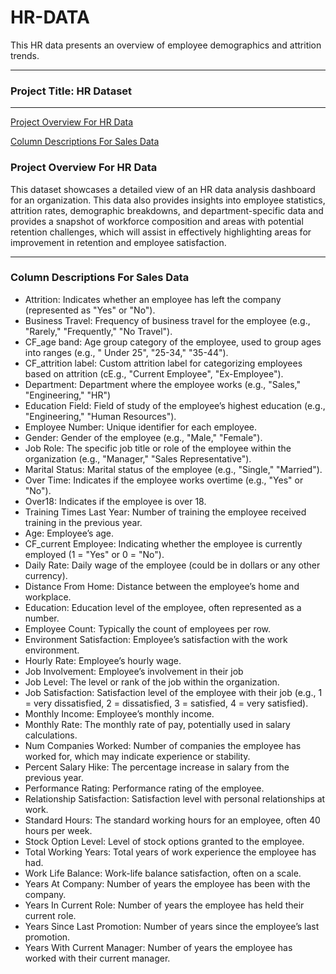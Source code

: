 # HR-DATA
This HR data presents an overview of employee demographics and attrition trends.

---

### Project Title: HR Dataset
---

[Project Overview For HR Data](#project-overview-for-hr-data)

[Column Descriptions For Sales Data](#column-descriptions-for-sales-data)

### Project Overview For HR Data
This dataset showcases a detailed view of an HR data analysis dashboard for an organization. This data also provides insights into employee statistics, attrition rates, demographic breakdowns, and department-specific data and provides a snapshot of workforce composition and areas with potential retention challenges, which will assist in effectively highlighting areas for improvement in retention and employee satisfaction.

---

### Column Descriptions For Sales Data
- Attrition: Indicates whether an employee has left the company (represented as "Yes" or "No").
- Business Travel: Frequency of business travel for the employee (e.g., "Rarely," "Frequently," "No Travel").
- CF_age band: Age group category of the employee, used to group ages into ranges (e.g., "  Under 25", "25-34," "35-44").
- CF_attrition label: Custom attrition label for categorizing employees based on attrition (cE.g., "Current Employee", "Ex-Employee").
- Department: Department where the employee works (e.g., "Sales," "Engineering," "HR")
- Education Field: Field of study of the employee’s highest education (e.g., "Engineering," "Human Resources").
- Employee Number: Unique identifier for each employee.
- Gender: Gender of the employee (e.g., "Male," "Female").
- Job Role: The specific job title or role of the employee within the organization (e.g., "Manager," "Sales Representative").
- Marital Status: Marital status of the employee (e.g., "Single," "Married").
- Over Time: Indicates if the employee works overtime (e.g., "Yes" or "No").
- Over18: Indicates if the employee is over 18.
- Training Times Last Year: Number of training the employee received training in the previous year.
- Age: Employee’s age.
- CF_current Employee: Indicating whether the employee is currently employed (1 = "Yes" or 0 = "No").
- Daily Rate: Daily wage of the employee (could be in dollars or any other currency).
- Distance From Home: Distance between the employee’s home and workplace.
- Education: Education level of the employee, often represented as a number.
- Employee Count: Typically the count of employees per row.
- Environment Satisfaction: Employee’s satisfaction with the work environment.
- Hourly Rate: Employee’s hourly wage.
- Job Involvement: Employee’s involvement in their job
- Job Level: The level or rank of the job within the organization.
- Job Satisfaction: Satisfaction level of the employee with their job (e.g., 1 = very dissatisfied, 2 = dissatisfied, 3 = satisfied, 4 = very satisfied).
- Monthly Income: Employee’s monthly income. 
- Monthly Rate: The monthly rate of pay, potentially used in salary calculations.
- Num Companies Worked: Number of companies the employee has worked for, which may indicate experience or stability.
- Percent Salary Hike: The percentage increase in salary from the previous year.
- Performance Rating: Performance rating of the employee.
- Relationship Satisfaction: Satisfaction level with personal relationships at work.
- Standard Hours: The standard working hours for an employee, often 40 hours per week.
- Stock Option Level: Level of stock options granted to the employee.
- Total Working Years: Total years of work experience the employee has had.
- Work Life Balance: Work-life balance satisfaction, often on a scale.
- Years At Company: Number of years the employee has been with the company.
- Years In Current Role: Number of years the employee has held their current role.
- Years Since Last Promotion: Number of years since the employee’s last promotion.
- Years With Current Manager: Number of years the employee has worked with their current manager.
